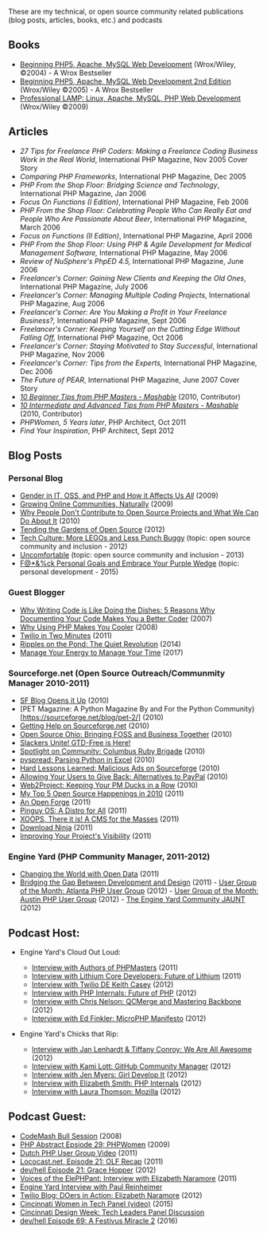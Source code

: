 These are my technical, or open source community related publications (blog posts, articles, books, etc.) and podcasts

## Books
 - [Beginning PHP5, Apache, MySQL Web Development](http://www.wrox.com/WileyCDA/WroxTitle/Beginning-PHP5-Apache-and-MySQL-Web-Development.productCd-0764557440.html) (Wrox/Wiley, ©2004) - A Wrox Bestseller
 - [Beginning PHP5, Apache, MySQL Web Development 2nd Edition](https://www.amazon.com/Beginning-PHP5-Apache-MySQL-Development/dp/0764579665/ref=sr_1_3?ie=UTF8&qid=1511966580&sr=8-3) (Wrox/Wiley ©2005) - A Wrox Bestseller
 - [Professional LAMP: Linux, Apache, MySQL, PHP Web Development](http://www.wrox.com/WileyCDA/WroxTitle/Professional-LAMP-Linux-Apache-MySQL-and-PHP5-Web-Development.productCd-076459723X.html) (Wrox/Wiley ©2009)
 
 ## Articles
 -  _27 Tips for Freelance PHP Coders: Making a Freelance Coding Business Work in the Real World_, International PHP Magazine,  Nov 2005 Cover Story
 - _Comparing PHP Frameworks_, International PHP Magazine, Dec 2005
 - _PHP From the Shop Floor: Bridging Science and Technology_, International PHP Magazine, Jan 2006
 - _Focus On Functions (I Edition)_, International PHP Magazine, Feb 2006
 - _PHP From the Shop Floor: Celebrating People Who Can Really Eat and People Who Are Passionate About Beer_, International PHP Magazine, March 2006
 - _Focus on Functions (II Edition)_, International PHP Magazine, April 2006
 - _PHP From the Shop Floor: Using PHP & Agile Development for Medical Management Software,_ International PHP Magazine, May 2006
 - _Review of NuSphere's PhpED 4.5,_ International PHP Magazine, June 2006
 - _Freelancer's Corner: Gaining New Clients and Keeping the Old Ones_, International PHP Magazine, July 2006
 - _Freelancer's Corner: Managing Multiple Coding Projects_, International PHP Magazine, Aug 2006
 - _Freelancer's Corner: Are You Making a Profit in Your Freelance Business?,_ International PHP Magazine, Sept 2006
 - _Freelancer's Corner: Keeping Yourself on the Cutting Edge Without Falling Off,_ International PHP Magazine, Oct 2006
 - _Freelancer's Corner: Staying Motivated to Stay Successful_, International PHP Magazine, Nov 2006
 - _Freelancer's Corner: Tips from the Experts,_ International PHP Magazine, Dec 2006
 - _The Future of PEAR_, International PHP Magazine, June 2007 Cover Story
 - [_10 Beginner Tips from PHP Masters - Mashable_](http://mashable.com/2010/10/21/php-tips-for-beginners/#2DxfGMH7PqqS) (2010, Contributor)
 - [_10 Intermediate and Advanced Tips from PHP Masters - Mashable_](http://mashable.com/2010/11/03/advanced-php-tips/#xr2niy4K4Oqw) (2010, Contributor)
 - _PHPWomen, 5 Years later_, PHP Architect, Oct 2011
 - _Find Your Inspiration_, PHP Architect, Sept 2012
  
  
  
  ## Blog Posts 
  
  ### Personal Blog
  - [Gender in IT, OSS, and PHP and How it Affects Us *All*](http://naramore.net/blog/tag/gender-issues)  (2009)
  - [Growing Online Communities, Naturally](http://naramore.net/blog/growing-online-communities-naturally)  (2009)
  - [Why People Don't Contribute to Open Source Projects and What We Can Do About It](http://naramore.net/blog/why-people-don-t-contribute-to-os-projects-and-what-we-can-do-about-it) (2010)
  - [Tending the Gardens of Open Source](http://naramore.net/blog/tending-the-gardens-of-open-source) (2012)
  - [Tech Culture: More LEGOs and Less Punch Buggy](http://naramore.net/blog/tech-culture-more-legos-and-less-punch-buggy)  (topic: open source community and inclusion - 2012)
  - [Uncomfortable](http://naramore.net/blog/uncomfortable) (topic: open source community and inclusion - 2013)
  - [F@*&%ck Personal Goals and Embrace Your Purple Wedge](https://medium.com/@ElizabethN/f-k-personal-goals-and-instead-embrace-your-purple-wedge-2cfed4e95649) (topic: personal development - 2015)
  
  ### Guest Blogger
   
 
  - [Why Writing Code is Like Doing the Dishes: 5 Reasons Why Documenting Your Code Makes You a Better Coder](http://shiflett.org/blog/2007/dec/php-advent-calendar-day-2) (2007)
  - [Why Using PHP Makes You Cooler](http://webadvent.org/2008/why-using-php-makes-you-cooler-by-elizabeth-naramore.html) (2008)
  - [Twilio in Two Minutes](http://webadvent.org/2011/twilio-in-two-minutes-by-elizabeth-naramore.html) (2011)
  - [Ripples on the Pond: The Quiet Revolution](https://the-pastry-box-project.net/elizabeth-naramore/2014-november-4) (2014)
  - [Manage Your Energy to Manage Your Time](https://superyesmore.com/manage-your-energy-to-manage-your-time-b5b63da4644b04550c3ecf9c29ce65f8) (2017)
  
   ### Sourceforge.net (Open Source Outreach/Communmity Manager 2010-2011)
   
   - [SF Blog Opens it Up](https://sourceforge.net/blog/the-sf-blog-opens-it-up/) (2010)
   - [PET Magazine: A Python Magazine By and For the Python Community)[https://sourceforge.net/blog/pet-2/] (2010)
   - [Getting Help on Sourceforge.net](https://web.archive.org/web/20101112204316/http://sourceforge.net:80/blog/getting-help-on-sourceforgenet/) (2010)
   - [Open Source Ohio: Bringing FOSS and Business Together](https://web.archive.org/web/20101112204326/http://sourceforge.net:80/blog/open-source-ohio-bringing-foss-and-business-together/) (2010)
   - [Slackers Unite! GTD-Free is Here!](https://web.archive.org/web/20101112183829/http://sourceforge.net/blog/slackers-unite-gtd-free-is-here/)
   - [Spotlight on Community: Columbus Ruby Brigade](https://web.archive.org/web/20101204141654/http://sourceforge.net/blog/spotlight-on-community-columbus-ruby-brigade/) (2010)
   - [pyspread: Parsing Python in Excel](https://web.archive.org/web/20101204141654/http://sourceforge.net/blog/pyspread-parsing-python-in-excel/) (2010)
   - [Hard Lessons Learned: Malicious Ads on Sourceforge](https://web.archive.org/web/20101204141654/http://sourceforge.net/blog/hard-lessons-learned-malicious-ads-on-sourceforge/) (2010)
   - [Allowing Your Users to Give Back: Alternatives to PayPal](https://web.archive.org/web/20101210054207/http://sourceforge.net/blog/allowing-your-users-to-give-back-alternatives-to-paypal/) (2010)
   - [Web2Project: Keeping Your PM Ducks in a Row](https://web.archive.org/web/20101228200747/http://sourceforge.net/blog/web2project/) (2010)
   - [My Top 5 Open Source Happenings in 2010](https://web.archive.org/web/20110119220447/http://sourceforge.net/blog/my-top-5-2010/) (2011)
   - [An Open Forge](https://web.archive.org/web/20110320081246/http://sourceforge.net/blog/an-open-forge/) (2011)
   - [Pinguy OS: A Distro for All](https://web.archive.org/web/20110320081246/http://sourceforge.net/blog/pinguy-os-a-distro-for-all/) (2011)
   - [XOOPS, There it is! A CMS for the Masses](https://web.archive.org/web/20110320081246/http://sourceforge.net/blog/xoops-there-it-is-a-cms-for-the-masses/) (2011)
   - [Download Ninja](https://web.archive.org/web/20110308091919/http://sourceforge.net/blog/download-ninja/) (2011)
   - [Improving Your Project's Visibility](https://sourceforge.net/blog/improving-project-visibility/) (2011)

  ### Engine Yard (PHP Community Manager, 2011-2012)
  
   - [Changing the World with Open Data](https://www.engineyard.com/blog/changing-the-world-with-open-data) (2011)
   - [Bridging the Gap Between Development and Design](https://www.engineyard.com/blog/bridging-the-gap-between-development-and-design) (2011)
    - [User Group of the Month: Atlanta PHP User Group](https://www.engineyard.com/blog/september-user-group-of-the-month-atlanta-php) (2012)
    - [User Group of the Month: Austin PHP User Group](https://www.engineyard.com/blog/php-user-group-of-the-month-austin-php) (2012)
    - [The Engine Yard Community JAUNT](https://www.engineyard.com/blog/join-us-at-the-engine-yard-community-jaunt) (2012)
   

   
   
   
   
   ## Podcast Host:
   
 
 - Engine Yard's Cloud Out Loud: 
     - [Interview with Authors of PHPMasters](https://www.engineyard.com/podcast/s01e51-lorna-mitchell-davey-shafik-matthew-turland?eymkts=blog) (2011)
     - [Interview with Lithium Core Developers: Future of Lithium](https://www.engineyard.com/podcast/future-of-php-lithium) (2011)
     - [Interview with Twilio DE Keith Casey](http://webdeveloperrocks.blogspot.com/2012/10/engine-yard-cloud-out-loud-php.html) (2012)
     - [Interview with PHP Internals: Future of PHP](http://webdeveloperrocks.blogspot.com/2012/04/engine-yard-cloud-out-loud-podcast.html) (2012)
     - [Interview with Chris Nelson: QCMerge and Mastering Backbone](http://www.digitalpodcast.com/feeds/46790-cloud-out-loud-ruby) (2012)
     - [Interview with Ed Finkler: MicroPHP Manifesto](http://www.engineyard.co.jp/podcasts/s02e06the-microphp-manifesto) (2012)
   
     
  - Engine Yard's Chicks that Rip:
     - [Interview with Jan Lenhardt & Tiffany Conroy: We Are All Awesome](http://www.digitalpodcast.com/feeds/46790-cloud-out-loud-ruby) (2012)
     - [Interview with Kami Lott: GitHub Community Manager](http://www.digitalpodcast.com/feeds/46790-cloud-out-loud-ruby?page=2) (2012)
     - [Interview with Jen Myers: Girl Develop It](http://www.digitalpodcast.com/feeds/46790-cloud-out-loud-ruby?page=2) (2012)
     - [Interview with Elizabeth Smith: PHP Internals](http://www.phpdeveloper.org/news/18258) (2012)
     - [Interview with Laura Thomson: Mozilla](http://www.engineyard.co.jp/podcasts/chicks-that-rip-laura-thomson) (2012)
     
## Podcast Guest:
 - [CodeMash Bull Session](http://webdevradio.com/2008/01/codemash-bull-session-with-ideacore-and-giftsforengineers/) (2008)
 - [PHP Abstract Epsiode 29: PHPWomen](https://player.fm/series/devzone-items-tagged-as-php-abstract/php-abstract-podcast-episode-29-php-women-podcast-recorded-live) (2009)
 - [Dutch PHP User Group Video](https://www.youtube.com/watch?v=37KjuJ-Qsoc) (2011)
 - [Lococast.net, Episode 21: OLF Recap](http://lococast.net/archives/535) (2011)
 - [dev/hell Episode 21: Grace Hopper](http://devhell.info/post/2012-10-06/the-grace-hopper-rape-whistle/) (2012)
 - [Voices of the ElePHPant: Interview with Elizabeth Naramore](https://voicesoftheelephpant.com/2011/08/02/interview-with-elizabeth-naramore/) (2011)
 - [Engine Yard Interview with Paul Reinheimer](https://www.engineyard.co.jp/podcasts/s01e49-chicks-that-rip-elizabeth-naramore)
 - [Twilio Blog: DOers in Action: Elizabeth Naramore](https://www.twilio.com/blog/2012/06/doers-in-action-elizabeth-naramore-talks-life-at-engine-yard-and-the-php-community.html) (2012)
 - [Cincinnati Women in Tech Panel (video)](https://www.youtube.com/watch?v=oIsD_0tOSG0) (2015)
 - [Cincinnati Design Week: Tech Leaders Panel Discussion](https://www.meetup.com/Girl-Develop-It-Cincinnati/events/225396476/?_cookie-check=DStjci1fytNuUER-)
 - [dev/hell Episode 69: A Festivus Miracle 2](https://programmingpodcasts.com/episode/devhell/episode-69-a-festivus-miracle-part-2) (2016)
 
